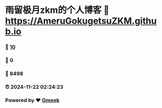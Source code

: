 # 雨留极月zkm的个人博客 :link: https://AmeruGokugetsuZKM.github.io 
### :page_facing_up: [10](https://AmeruGokugetsuZKM.github.io/tag.html) 
### :speech_balloon: 0 
### :hibiscus: 8498 
### :alarm_clock: 2024-11-22 02:24:23 
### Powered by :heart: [Gmeek](https://github.com/Meekdai/Gmeek)
